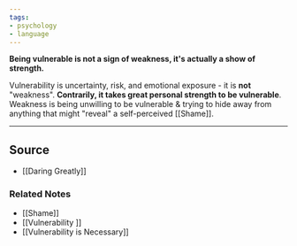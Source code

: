 ```yaml
---
tags:
- psychology
- language
---
```

**Being vulnerable is not a sign of weakness, it's actually a show of strength.**

Vulnerability is uncertainty, risk, and emotional exposure - it is **not** "weakness". **Contrarily, it takes great personal strength to be vulnerable**. Weakness is being unwilling to be vulnerable & trying to hide away from anything that might "reveal" a self-perceived [[Shame]].

---

## Source
- [[Daring Greatly]]

### Related Notes
- [[Shame]] 
- [[Vulnerability ]] 
- [[Vulnerability is Necessary]]